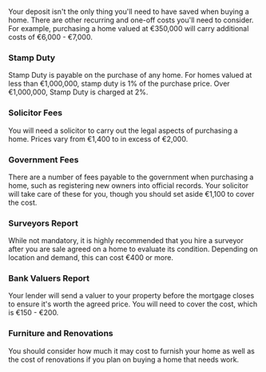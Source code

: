 
Your deposit isn't the only thing you'll need to have saved when buying a home. There are other recurring and one-off costs you'll need to consider. 
 For example, purchasing a home valued at €350,000 will carry additional costs of €6,000 - €7,000.
 


### Stamp Duty


Stamp Duty is payable on the purchase of any home. For homes valued at less than €1,000,000, stamp duty is 1% of the purchase price. 
 Over €1,000,000, Stamp Duty is charged at 2%.


### Solicitor Fees


You will need a solicitor to carry out the legal aspects of purchasing a home. Prices vary from €1,400 to in excess of €2,000.


### Government Fees


There are a number of fees payable to the government when purchasing a home, such as registering new owners into official records. 
 Your solicitor will take care of these for you, though you should set aside €1,100 to cover the cost.


### Surveyors Report


While not mandatory, it is highly recommended that you hire a surveyor after you are sale agreed on a home to evaluate its condition. 
 Depending on location and demand, this can cost €400 or more.
 


### Bank Valuers Report


Your lender will send a valuer to your property before the mortgage closes to ensure it's worth the agreed price. You will need to cover the cost,
 which is €150 - €200.
 


### Furniture and Renovations


You should consider how much it may cost to furnish your home as well as the cost of renovations if you plan on buying a home that needs work.



